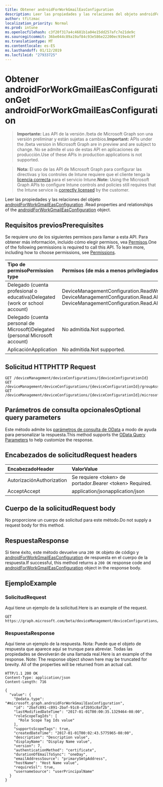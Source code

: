 ```yaml
---
title: Obtener androidForWorkGmailEasConfiguration
description: Leer las propiedades y las relaciones del objeto androidForWorkGmailEasConfiguration.
author: tfitzmac
localization_priority: Normal
ms.prod: intune
ms.openlocfilehash: c3f20f317a4c4681b1a04e15dd257afc7e21de9c
ms.sourcegitcommit: 36be044c89a19af84c93e586e22200ec919e4c9f
ms.translationtype: MT
ms.contentlocale: es-ES
ms.lasthandoff: 01/12/2019
ms.locfileid: "27933725"
---
```

# <a name="get-androidforworkgmaileasconfiguration"></a><span data-ttu-id="de9cb-103">Obtener androidForWorkGmailEasConfiguration</span><span class="sxs-lookup"><span data-stu-id="de9cb-103">Get androidForWorkGmailEasConfiguration</span></span>

> <span data-ttu-id="de9cb-104">**Importante:** Las API de la versión /beta de Microsoft Graph son una versión preliminar y están sujetas a cambios.</span><span class="sxs-lookup"><span data-stu-id="de9cb-104">**Important:** APIs under the /beta version in Microsoft Graph are in preview and are subject to change.</span></span> <span data-ttu-id="de9cb-105">No se admite el uso de estas API en aplicaciones de producción.</span><span class="sxs-lookup"><span data-stu-id="de9cb-105">Use of these APIs in production applications is not supported.</span></span>

> <span data-ttu-id="de9cb-106">**Nota:** El uso de las API de Microsoft Graph para configurar las directivas y los controles de Intune requiere que el cliente tenga la [licencia correcta](https://go.microsoft.com/fwlink/?linkid=839381) para el servicio Intune.</span><span class="sxs-lookup"><span data-stu-id="de9cb-106">**Note:** Using the Microsoft Graph APIs to configure Intune controls and policies still requires that the Intune service is [correctly licensed](https://go.microsoft.com/fwlink/?linkid=839381) by the customer.</span></span>

<span data-ttu-id="de9cb-107">Leer las propiedades y las relaciones del objeto [androidForWorkGmailEasConfiguration](../resources/intune-deviceconfig-androidforworkgmaileasconfiguration.md) .</span><span class="sxs-lookup"><span data-stu-id="de9cb-107">Read properties and relationships of the [androidForWorkGmailEasConfiguration](../resources/intune-deviceconfig-androidforworkgmaileasconfiguration.md) object.</span></span>
## <a name="prerequisites"></a><span data-ttu-id="de9cb-108">Requisitos previos</span><span class="sxs-lookup"><span data-stu-id="de9cb-108">Prerequisites</span></span>
<span data-ttu-id="de9cb-p102">Se requiere uno de los siguientes permisos para llamar a esta API. Para obtener más información, incluido cómo elegir permisos, vea [Permisos](/graph/permissions-reference).</span><span class="sxs-lookup"><span data-stu-id="de9cb-p102">One of the following permissions is required to call this API. To learn more, including how to choose permissions, see [Permissions](/graph/permissions-reference).</span></span>

|<span data-ttu-id="de9cb-111">Tipo de permiso</span><span class="sxs-lookup"><span data-stu-id="de9cb-111">Permission type</span></span>|<span data-ttu-id="de9cb-112">Permisos (de más a menos privilegiados)</span><span class="sxs-lookup"><span data-stu-id="de9cb-112">Permissions (from most to least privileged)</span></span>|
|:---|:---|
|<span data-ttu-id="de9cb-113">Delegado (cuenta profesional o educativa)</span><span class="sxs-lookup"><span data-stu-id="de9cb-113">Delegated (work or school account)</span></span>|<span data-ttu-id="de9cb-114">DeviceManagementConfiguration.ReadWrite.All, DeviceManagementConfiguration.Read.All</span><span class="sxs-lookup"><span data-stu-id="de9cb-114">DeviceManagementConfiguration.ReadWrite.All, DeviceManagementConfiguration.Read.All</span></span>|
|<span data-ttu-id="de9cb-115">Delegado (cuenta personal de Microsoft)</span><span class="sxs-lookup"><span data-stu-id="de9cb-115">Delegated (personal Microsoft account)</span></span>|<span data-ttu-id="de9cb-116">No admitida.</span><span class="sxs-lookup"><span data-stu-id="de9cb-116">Not supported.</span></span>|
|<span data-ttu-id="de9cb-117">Aplicación</span><span class="sxs-lookup"><span data-stu-id="de9cb-117">Application</span></span>|<span data-ttu-id="de9cb-118">No admitida.</span><span class="sxs-lookup"><span data-stu-id="de9cb-118">Not supported.</span></span>|

## <a name="http-request"></a><span data-ttu-id="de9cb-119">Solicitud HTTP</span><span class="sxs-lookup"><span data-stu-id="de9cb-119">HTTP Request</span></span>
<!-- {
  "blockType": "ignored"
}
-->
``` http
GET /deviceManagement/deviceConfigurations/{deviceConfigurationId}
GET /deviceManagement/deviceConfigurations/{deviceConfigurationId}/groupAssignments/{deviceConfigurationGroupAssignmentId}/deviceConfiguration
GET /deviceManagement/deviceConfigurations/{deviceConfigurationId}/microsoft.graph.windowsDomainJoinConfiguration/networkAccessConfigurations/{deviceConfigurationId}
```

## <a name="optional-query-parameters"></a><span data-ttu-id="de9cb-120">Parámetros de consulta opcionales</span><span class="sxs-lookup"><span data-stu-id="de9cb-120">Optional query parameters</span></span>
<span data-ttu-id="de9cb-121">Este método admite los [parámetros de consulta de OData](https://developer.microsoft.com/graph/docs/concepts/query_parameters) a modo de ayuda para personalizar la respuesta.</span><span class="sxs-lookup"><span data-stu-id="de9cb-121">This method supports the [OData Query Parameters](https://developer.microsoft.com/graph/docs/concepts/query_parameters) to help customize the response.</span></span>
## <a name="request-headers"></a><span data-ttu-id="de9cb-122">Encabezados de solicitud</span><span class="sxs-lookup"><span data-stu-id="de9cb-122">Request headers</span></span>
|<span data-ttu-id="de9cb-123">Encabezado</span><span class="sxs-lookup"><span data-stu-id="de9cb-123">Header</span></span>|<span data-ttu-id="de9cb-124">Valor</span><span class="sxs-lookup"><span data-stu-id="de9cb-124">Value</span></span>|
|:---|:---|
|<span data-ttu-id="de9cb-125">Autorización</span><span class="sxs-lookup"><span data-stu-id="de9cb-125">Authorization</span></span>|<span data-ttu-id="de9cb-126">Se requiere &lt;token&gt; de portador.</span><span class="sxs-lookup"><span data-stu-id="de9cb-126">Bearer &lt;token&gt; Required.</span></span>|
|<span data-ttu-id="de9cb-127">Accept</span><span class="sxs-lookup"><span data-stu-id="de9cb-127">Accept</span></span>|<span data-ttu-id="de9cb-128">application/json</span><span class="sxs-lookup"><span data-stu-id="de9cb-128">application/json</span></span>|

## <a name="request-body"></a><span data-ttu-id="de9cb-129">Cuerpo de la solicitud</span><span class="sxs-lookup"><span data-stu-id="de9cb-129">Request body</span></span>
<span data-ttu-id="de9cb-130">No proporcione un cuerpo de solicitud para este método.</span><span class="sxs-lookup"><span data-stu-id="de9cb-130">Do not supply a request body for this method.</span></span>

## <a name="response"></a><span data-ttu-id="de9cb-131">Respuesta</span><span class="sxs-lookup"><span data-stu-id="de9cb-131">Response</span></span>
<span data-ttu-id="de9cb-132">Si tiene éxito, este método devuelve una `200 OK` objeto de código y [androidForWorkGmailEasConfiguration](../resources/intune-deviceconfig-androidforworkgmaileasconfiguration.md) de respuesta en el cuerpo de la respuesta.</span><span class="sxs-lookup"><span data-stu-id="de9cb-132">If successful, this method returns a `200 OK` response code and [androidForWorkGmailEasConfiguration](../resources/intune-deviceconfig-androidforworkgmaileasconfiguration.md) object in the response body.</span></span>

## <a name="example"></a><span data-ttu-id="de9cb-133">Ejemplo</span><span class="sxs-lookup"><span data-stu-id="de9cb-133">Example</span></span>
### <a name="request"></a><span data-ttu-id="de9cb-134">Solicitud</span><span class="sxs-lookup"><span data-stu-id="de9cb-134">Request</span></span>
<span data-ttu-id="de9cb-135">Aquí tiene un ejemplo de la solicitud.</span><span class="sxs-lookup"><span data-stu-id="de9cb-135">Here is an example of the request.</span></span>
``` http
GET https://graph.microsoft.com/beta/deviceManagement/deviceConfigurations/{deviceConfigurationId}
```

### <a name="response"></a><span data-ttu-id="de9cb-136">Respuesta</span><span class="sxs-lookup"><span data-stu-id="de9cb-136">Response</span></span>
<span data-ttu-id="de9cb-p103">Aquí tiene un ejemplo de la respuesta. Nota: Puede que el objeto de respuesta que aparece aquí se trunque para abreviar. Todas las propiedades se devolverán de una llamada real.</span><span class="sxs-lookup"><span data-stu-id="de9cb-p103">Here is an example of the response. Note: The response object shown here may be truncated for brevity. All of the properties will be returned from an actual call.</span></span>
``` http
HTTP/1.1 200 OK
Content-Type: application/json
Content-Length: 716

{
  "value": {
    "@odata.type": "#microsoft.graph.androidForWorkGmailEasConfiguration",
    "id": "2bafc891-c891-2baf-91c8-af2b91c8af2b",
    "lastModifiedDateTime": "2017-01-01T00:00:35.1329464-08:00",
    "roleScopeTagIds": [
      "Role Scope Tag Ids value"
    ],
    "supportsScopeTags": true,
    "createdDateTime": "2017-01-01T00:02:43.5775965-08:00",
    "description": "Description value",
    "displayName": "Display Name value",
    "version": 7,
    "authenticationMethod": "certificate",
    "durationOfEmailToSync": "oneDay",
    "emailAddressSource": "primarySmtpAddress",
    "hostName": "Host Name value",
    "requireSsl": true,
    "usernameSource": "userPrincipalName"
  }
}
```





